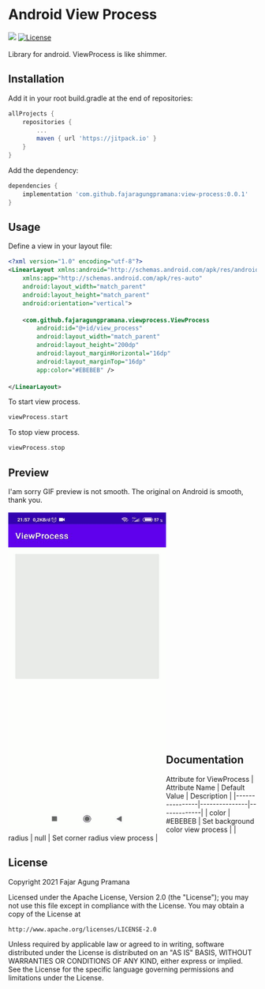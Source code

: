 # Android View Process
[![](https://jitpack.io/v/fajaragungpramana/view-process.svg)](https://jitpack.io/#fajaragungpramana/view-process)
[![License](https://img.shields.io/badge/License-Apache%202.0-blue.svg)](https://opensource.org/licenses/Apache-2.0)
</br>
</br>
Library for android. ViewProcess is like shimmer.

## Installation
Add it in your root build.gradle at the end of repositories:
```gradle
allProjects {
	repositories {
		...
		maven { url 'https://jitpack.io' }
	}
}
```

Add the dependency:
```gradle
dependencies {
	implementation 'com.github.fajaragungpramana:view-process:0.0.1'
}
```

## Usage
Define a view in your layout file:
```xml
<?xml version="1.0" encoding="utf-8"?>
<LinearLayout xmlns:android="http://schemas.android.com/apk/res/android"
    xmlns:app="http://schemas.android.com/apk/res-auto"
    android:layout_width="match_parent"
    android:layout_height="match_parent"
    android:orientation="vertical">

    <com.github.fajaragungpramana.viewprocess.ViewProcess
        android:id="@+id/view_process"
        android:layout_width="match_parent"
        android:layout_height="200dp"
        android:layout_marginHorizontal="16dp"
        android:layout_marginTop="16dp"
        app:color="#EBEBEB" />

</LinearLayout>
```

To start view process.
```kotlin
viewProcess.start              
```

To stop view process.
```kotlin
viewProcess.stop
```

## Preview
I'am sorry GIF preview is not smooth. The original on Android is smooth, thank you.
</br>
</br>
<a href="url"><img src="https://github.com/fajaragungpramana/assets/blob/master/ViewProcess/GIF-210128_221155.gif" align="left" height="640" width="320" ></a>
</br>
</br>
</br>
</br>
</br>
</br>
</br>
</br>
</br>
</br>
</br>
</br>
</br>
</br>
</br>
</br>
</br>
</br>
</br>
</br>
</br>
</br>
</br>
</br>
</br>
</br>
</br>

## Documentation
Attribute for ViewProcess
| Attribute Name | Default Value | Description |
|----------------|---------------|-------------|
| color | #EBEBEB | Set background color view process |
| radius | null | Set corner radius view process |

## License
Copyright 2021 Fajar Agung Pramana

Licensed under the Apache License, Version 2.0 (the "License");
you may not use this file except in compliance with the License.
You may obtain a copy of the License at

    http://www.apache.org/licenses/LICENSE-2.0

Unless required by applicable law or agreed to in writing, software
distributed under the License is distributed on an "AS IS" BASIS,
WITHOUT WARRANTIES OR CONDITIONS OF ANY KIND, either express or implied.
See the License for the specific language governing permissions and
limitations under the License.
